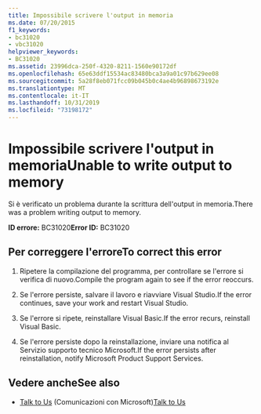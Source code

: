 ```yaml
---
title: Impossibile scrivere l'output in memoria
ms.date: 07/20/2015
f1_keywords:
- bc31020
- vbc31020
helpviewer_keywords:
- BC31020
ms.assetid: 23996dca-250f-4320-8211-1560e90172df
ms.openlocfilehash: 65e63ddf15534ac83480bca3a9a01c97b629ee08
ms.sourcegitcommit: 5a28f8eb071fcc09b045b0c4ae4b96898673192e
ms.translationtype: MT
ms.contentlocale: it-IT
ms.lasthandoff: 10/31/2019
ms.locfileid: "73198172"
---
```

# <a name="unable-to-write-output-to-memory"></a><span data-ttu-id="075b9-102">Impossibile scrivere l'output in memoria</span><span class="sxs-lookup"><span data-stu-id="075b9-102">Unable to write output to memory</span></span>
<span data-ttu-id="075b9-103">Si è verificato un problema durante la scrittura dell'output in memoria.</span><span class="sxs-lookup"><span data-stu-id="075b9-103">There was a problem writing output to memory.</span></span>  
  
 <span data-ttu-id="075b9-104">**ID errore:** BC31020</span><span class="sxs-lookup"><span data-stu-id="075b9-104">**Error ID:** BC31020</span></span>  
  
## <a name="to-correct-this-error"></a><span data-ttu-id="075b9-105">Per correggere l'errore</span><span class="sxs-lookup"><span data-stu-id="075b9-105">To correct this error</span></span>  
  
1. <span data-ttu-id="075b9-106">Ripetere la compilazione del programma, per controllare se l'errore si verifica di nuovo.</span><span class="sxs-lookup"><span data-stu-id="075b9-106">Compile the program again to see if the error reoccurs.</span></span>  
  
2. <span data-ttu-id="075b9-107">Se l'errore persiste, salvare il lavoro e riavviare Visual Studio.</span><span class="sxs-lookup"><span data-stu-id="075b9-107">If the error continues, save your work and restart Visual Studio.</span></span>  
  
3. <span data-ttu-id="075b9-108">Se l'errore si ripete, reinstallare Visual Basic.</span><span class="sxs-lookup"><span data-stu-id="075b9-108">If the error recurs, reinstall Visual Basic.</span></span>  
  
4. <span data-ttu-id="075b9-109">Se l'errore persiste dopo la reinstallazione, inviare una notifica al Servizio supporto tecnico Microsoft.</span><span class="sxs-lookup"><span data-stu-id="075b9-109">If the error persists after reinstallation, notify Microsoft Product Support Services.</span></span>  
  
## <a name="see-also"></a><span data-ttu-id="075b9-110">Vedere anche</span><span class="sxs-lookup"><span data-stu-id="075b9-110">See also</span></span>

- <span data-ttu-id="075b9-111">[Talk to Us](/visualstudio/ide/feedback-options) (Comunicazioni con Microsoft)</span><span class="sxs-lookup"><span data-stu-id="075b9-111">[Talk to Us](/visualstudio/ide/feedback-options)</span></span>
